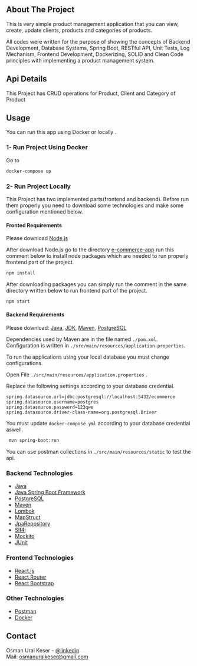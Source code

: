 
## About The Project
This is very simple product management application that you can view, create, update clients, products and categories of products.

All codes were written for the purpose of showing the concepts of Backend Development, Database Systems, Spring Boot, RESTful API, Unit Tests, Log Mechanism, Frontend Development, Dockerizing, SOLID and Clean Code principles with implementing a product management system.

## Api Details
This Project has CRUD operations for Product, Client and Category of Product

## Usage
You can run this app using Docker or locally .

### 1- Run Project Using Docker
Go to
```sh
docker-compose up
```
### 2- Run Project Locally
This Project has two implemented parts(frontend and backend). Before run them properly you need to download some technologies and make some configuration mentioned below.

#### Fronted Requirements
Please download [Node.js](https://nodejs.org)

After download Node.js go to the directory [e-commerce-app]() run this comment below to install node packages which are needed to run properly frontend part of the project.

  ```sh
  npm install
  ```
After downloading packages you can simply run the comment in the same directory written below to run frontend part of the project.

  ```sh
  npm start
  ```

#### Backend Requirements
Please download: [Java](https://www.java.com/), [JDK](https://www.oracle.com/java/technologies/downloads/), [Maven](https://maven.apache.org/), [PostgreSQL](https://www.postgresql.org/)

Dependencies used by Maven are in the file named `./pom.xml`. Configuration is written in `./src/main/resources/application.properties`. 

To run the applications using your local database you must change configurations.

Open File `./src/main/resources/application.properties` .

Replace the following settings according to your database credential.

```
spring.datasource.url=jdbc:postgresql://localhost:5432/ecommerce
spring.datasource.username=postgres
spring.datasource.password=123qwe
spring.datasource.driver-class-name=org.postgresql.Driver
```

You must update `docker-compose.yml` according to your database credential aswell.

 
```sh
 mvn spring-boot:run
```

You can use postman collections in `./src/main/resources/static` to test the api. 

### Backend Technologies
- [Java](https://www.java.com)
- [Java Spring Boot Framework](https://spring.io/projects/spring-boot)
- [PostgreSQL](https://www.postgresql.org/)
- [Maven](https://maven.apache.org/)
- [Lombok](https://projectlombok.org/)
- [MapStruct](https://mapstruct.org/)
- [JpaRepository](https://docs.spring.io/spring-data/jpa/docs/current/reference/html/#reference)
- [Slf4j](https://projectlombok.org/api/lombok/extern/slf4j/Slf4j.html)
- [Mockito](https://site.mockito.org/)
- [JUnit](https://junit.org/)

### Frontend Technologies
- [React.js](https://tr.reactjs.org/)
- [React Router](https://v5.reactrouter.com/web/guides/quick-start)
- [React Bootstrap](https://react-bootstrap.github.io/)

### Other Technologies
- [Postman](https://www.postman.com/)
- [Docker](https://www.docker.com/)

## Contact
Osman Ural Keser - [@linkedin](https://www.linkedin.com/in/osmanuralkeser/)  
Mail: osmanuralkeser@gmail.com
